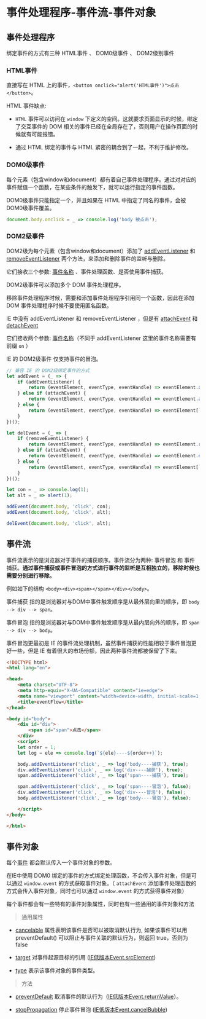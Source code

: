 # 事件处理程序-事件流-事件对象

## 事件处理程序

绑定事件的方式有三种 HTML事件 、 DOM0级事件 、 DOM2级别事件

### HTML事件

直接写在 HTML 上的事件，`<button onclick="alert('HTML事件')">点击</button>`。

HTML 事件缺点:

* `HTML` 事件可以访问在 `window` 下定义的空间。这就要求页面显示的时候，绑定了交互事件的 DOM 相关的事件已经在全局存在了，否则用户在操作页面的时候就有可能报错。

* 通过 HTML 绑定的事件与 HTML 紧密的耦合到了一起，不利于维护修改。

### DOM0级事件

每个元素（包含window和document）都有着自己事件处理程序。通过对对应的事件赋值一个函数，在某些条件的触发下，就可以运行指定的事件函数。

DOM0级事件只能指定一个，并且如果在 HTML 中指定了同名的事件，会被DOM0级事件覆盖。

```javascript
document.body.onclick = _ => console.log('body 被点击');
```

### DOM2级事件

DOM2级为每个元素（包含window和document）添加了 [addEventListener](https://developer.mozilla.org/zh-CN/docs/Web/API/EventTarget/addEventListener) 和 [removeEventListener](https://developer.mozilla.org/zh-CN/docs/Web/API/EventTarget/removeEventListener) 两个方法，来添加和删除事件的监听与删除。

它们接收三个参数: [事件名称](https://developer.mozilla.org/zh-CN/docs/Web/Events) 、事件处理函数、是否使用事件捕获。

DOM2级事件可以添加多个 DOM 事件处理程序。

移除事件处理程序时候，需要和添加事件处理程序引用同一个函数，因此在添加 DOM 事件处理程序时候不要使用匿名函数。

IE 中没有 addEventListener 和 removeEventListener ，但是有 [attachEvent](https://developer.mozilla.org/zh-CN/docs/Web/API/EventTarget/attachEvent) 和 [detachEvent](https://developer.mozilla.org/zh-CN/docs/Web/API/EventTarget/detachEvent)

它们接收两个参数: [事件名称](https://developer.mozilla.org/zh-CN/docs/Web/Events)（不同于 addEventListener 这里的事件名称需要有前缀 `on` ）

IE 的 DOM2级事件 仅支持事件的冒泡。

```javascript
// 兼容 IE 的 DOM2级绑定事件的方式
let addEvent = (_ => {
    if (addEventListener) {
        return (eventElement, eventType, eventHandle) => eventElement.addEventListener(eventType, eventHandle, false);
    } else if (attachEvent) {
        return (eventElement, eventType, eventHandle) => eventElement.attachEvent(`on${eventType}`, eventHandle);
    } else {
        return (eventElement, eventType, eventHandle) => eventElement[`on${eventType}`] = eventHandle;
    }
})();

let delEvent = (_ => {
    if (removeEventListener) {
        return (eventElement, eventType, eventHandle) => eventElement.removeEventListener(eventType, eventHandle, false);
    } else if (attachEvent) {
        return (eventElement, eventType, eventHandle) => eventElement.detachEvent(`on${eventType}`, eventHandle);
    } else {
        return (eventElement, eventType, eventHandle) => eventElement[`on${eventType}`] = null;
    }
})();

let con = _ => console.log(1);
let alt = _ => alert(1);

addEvent(document.body, 'click', con);
addEvent(document.body, 'click', alt);

delEvent(document.body, 'click', alt);
```

## 事件流

事件流表示的是浏览器对于事件的捕获顺序。事件流分为两种: 事件冒泡 和 事件捕获。**通过事件捕获或事件冒泡的方式进行事件的监听是互相独立的，移除时候也需要分别进行移除。**

例如如下的结构 `<body><div><span></span></div></body>`。

事件捕获 指的是浏览器对与DOM中事件触发顺序是从最外层向里的顺序，即 `body --> div --> span`。

事件冒泡 指的是浏览器对与DOM中事件触发顺序是从最内层向外的顺序，即 `span --> div --> body`。

事件冒泡更最初是 IE 的事件流处理机制，虽然事件捕获的性能相较于事件冒泡更好一些，但是 IE 有着很大的市场份额，因此两种事件流都被保留了下来。

```html
<!DOCTYPE html>
<html lang="en">

<head>
    <meta charset="UTF-8">
    <meta http-equiv="X-UA-Compatible" content="ie=edge">
    <meta name="viewport" content="width=device-width, initial-scale=1, maximum-scale=1,minimum-scale=1.0, user-scalable=no">
    <title>eventFlow</title>
</head>

<body id="body">
    <div id="div">
        <span id="span">点击</span>
    </div>
    <script>
    let order = 1;
    let log = ele => console.log(`${ele}----${order++}`);

    body.addEventListener('click', _ => log('body----捕获'), true);
    div.addEventListener('click', _ => log('div----捕获'), true);
    span.addEventListener('click', _ => log('span----捕获'), true);

    span.addEventListener('click', _ => log('span----冒泡'), false);
    div.addEventListener('click', _ => log('div----冒泡'), false);
    body.addEventListener('click', _ => log('body----冒泡'), false);

    </script>
</body>

</html>
```

## 事件对象

每个[事件](https://developer.mozilla.org/zh-CN/docs/Web/Events) 都会默认传入一个事件对象的参数。

在IE中使用 DOM0 绑定的事件的方式绑定处理函数，不会传入事件对象，但是可以通过 `window.event` 的方式获取事件对象。（ `attachEvent` 添加事件处理函数的方式会传入事件对象，同时也可以通过 `window.event` 的方式获得事件对象）

每个事件都会有一些特有的事件对象属性，同时也有一些通用的事件对象和方法

> 通用属性

* [cancelable](https://developer.mozilla.org/zh-CN/docs/Web/API/Event/cancelable)  属性表明该事件是否可以被取消默认行为, 如果该事件可以用 preventDefault() 可以阻止与事件关联的默认行为，则返回 true，否则为 false

* [target](https://developer.mozilla.org/zh-CN/docs/Web/API/Event/target) 对事件起源目标的引用 ([IE低版本Event.srcElement](https://developer.mozilla.org/zh-CN/docs/Web/API/Event/srcElement))

* [type](https://developer.mozilla.org/zh-CN/docs/Web/API/Event/type) 表示该事件对象的事件类型。

> 方法

* [preventDefault](https://developer.mozilla.org/zh-CN/docs/Web/API/Event/preventDefault) 取消事件的默认行为（[IE低版本Event.returnValue](https://developer.mozilla.org/zh-CN/docs/Web/API/Event/returnValue)）。

* [stopPropagation](https://developer.mozilla.org/zh-CN/docs/Web/API/UIEvent/cancelBubble) 停止事件冒泡 ([IE低版本Event.cancelBubble](https://developer.mozilla.org/zh-CN/docs/Web/API/UIEvent/cancelBubble))